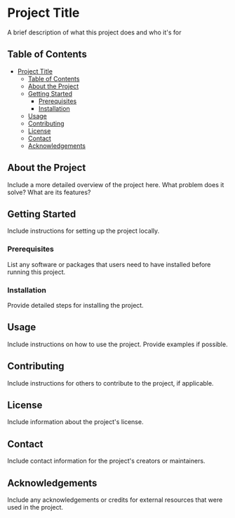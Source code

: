 # Project Title

A brief description of what this project does and who it's for

## Table of Contents

- [Project Title](#project-title)
  - [Table of Contents](#table-of-contents)
  - [About the Project](#about-the-project)
  - [Getting Started](#getting-started)
    - [Prerequisites](#prerequisites)
    - [Installation](#installation)
  - [Usage](#usage)
  - [Contributing](#contributing)
  - [License](#license)
  - [Contact](#contact)
  - [Acknowledgements](#acknowledgements)

## About the Project

Include a more detailed overview of the project here. What problem does it solve? What are its features?

## Getting Started

Include instructions for setting up the project locally.

### Prerequisites

List any software or packages that users need to have installed before running this project.

### Installation

Provide detailed steps for installing the project.

## Usage

Include instructions on how to use the project. Provide examples if possible.

## Contributing

Include instructions for others to contribute to the project, if applicable.

## License

Include information about the project's license.

## Contact

Include contact information for the project's creators or maintainers.

## Acknowledgements

Include any acknowledgements or credits for external resources that were used in the project.
